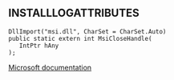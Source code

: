 ## INSTALLLOGATTRIBUTES

```
DllImport("msi.dll", CharSet = CharSet.Auto)
public static extern int MsiCloseHandle(
   IntPtr hAny
);
```

[Microsoft documentation](https://docs.microsoft.com/en-us/windows/win32/msi/installlogattributes)

